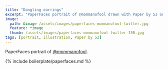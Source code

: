 ```yaml
---
title: "Dangling earrings"
excerpt: "PaperFaces portrait of @mommanofool drawn with Paper by 53 on an iPad."
image: 
  path: &image /assets/images/paperfaces-mommanofool-twitter.jpg 
  feature: *image
  thumb: /assets/images/paperfaces-mommanofool-twitter-150.jpg
tags: [portrait, illustration, Paper by 53]
---
```


PaperFaces portrait of [@mommanofool](http://twitter.com/mommanofool).

{% include boilerplate/paperfaces.md %}
